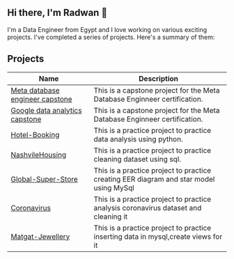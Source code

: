 ## Hi there, I'm Radwan 👋
I'm a Data Engineer from Egypt and I love working on various exciting projects. I've completed a series of projects. Here's a summary of them:

##  Projects 

| Name | Description |
|---|---|
| [Meta database engineer capstone](https://github.com/rawdan14/Little-Lemon) | This is a capstone project for the Meta Database Enginneer certification.|
| [Google data analytics capstone](https://github.com/rawdan14/Little-Lemon) | This is a capstone project for the Meta Database Enginneer certification.|
| [Hotel-Booking](https://github.com/rawdan14/Hotel-Booking) | This is a practice project to practice data analysis using python. |
| [NashvileHousing](https://github.com/rawdan14/NashvileHousing) | This is a practice project to practice cleaning dataset using sql. |
| [Global-Super-Store](https://github.com/rawdan14/Global-Super-Store) | This is a practice project to practice creating EER diagram and star model using MySql  |
| [Coronavirus](https://github.com/rawdan14/Coronavirus) | This is a practice project to practice analysis coronavirus dataset and cleaning it  |
| [Matgat-Jewellery](https://github.com/rawdan14/Matgat-Jewellery) | This is a practice project to practice inserting data in mysql,create views for it |

